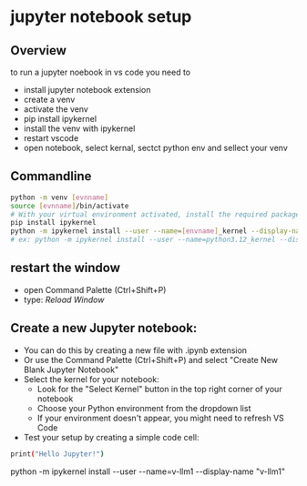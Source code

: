 # jupyter notebook setup

## Overview
to run a jupyter noebook in vs code you need to

+ install jupyter notebook extension
+ create a venv
+ activate the venv
+ pip install ipykernel
+ install the venv with ipykernel
+ restart vscode
+ open notebook, select kernal, sectct python env and sellect your venv

## Commandline

```bash
python -m venv [evnname]
source [evnname]/bin/activate
# With your virtual environment activated, install the required packages:
pip install ipykernel 
python -m ipykernel install --user --name=[envname]_kernel --display-name "[envname]_kernel"
# ex: python -m ipykernel install --user --name=python3.12_kernel --display-name "Python 3.12_kernel"
```
## restart the window

+ open Command Palette (Ctrl+Shift+P)
+ type: *Reload Window*


## Create a new Jupyter notebook:

+ You can do this by creating a new file with .ipynb extension
+ Or use the Command Palette (Ctrl+Shift+P) and select "Create New Blank Jupyter Notebook"
+ Select the kernel for your notebook:
  + Look for the "Select Kernel" button in the top right corner of your notebook
  + Choose your Python environment from the dropdown list
  + If your environment doesn't appear, you might need to refresh VS Code
+ Test your setup by creating a simple code cell:

```bash
print("Hello Jupyter!")
```
python -m ipykernel install --user --name=v-llm1 --display-name "v-llm1"
